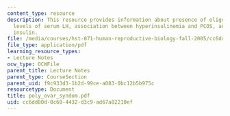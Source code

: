 ```yaml
---
content_type: resource
description: This resource provides information about presence of oligo, elevated
  levels of serum LH, association between hyperinsulinemia and PCOS, and action of
  insulin.
file: /media/courses/hst-071-human-reproductive-biology-fall-2005/cc6dd80d0c684432d3c9ad67a82210ef_poly_ovar_syndom.pdf
file_type: application/pdf
learning_resource_types:
- Lecture Notes
ocw_type: OCWFile
parent_title: Lecture Notes
parent_type: CourseSection
parent_uid: f9c933d3-1b2d-99ce-a083-0bc12b5b975c
resourcetype: Document
title: poly_ovar_syndom.pdf
uid: cc6dd80d-0c68-4432-d3c9-ad67a82210ef
---
```

